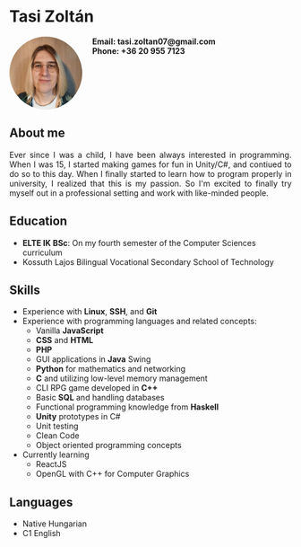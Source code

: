 <!-- title: Tasi Zoltán CV -->
# Tasi Zoltán
<div>
    <img width="130px" height="130px" style="display:inline-block; vertical-align:top; border-radius:50%" 
        src="./cv_img_orig.jpg" 
        title="Eskü egy professzionális kép rólam"/>
    <div style="display:inline-block;padding-left:1em;font-weight:bold">
        Email: tasi.zoltan07@gmail.com <br>
        Phone: +36 20 955 7123
    </div>
</div>

## About me
<p style="text-align:justify">
    Ever since I was a child, I have been always interested in programming. When I was 15, I started making games for fun in Unity/C#, and contiued to do so to this day.
    When I finally started to learn how to program properly in university, I realized that this is my passion. So I'm excited to finally try myself out in a professional setting and work with like-minded people.
</p>    

## Education
- **ELTE IK BSc**: On my fourth semester of the Computer Sciences curriculum
- Kossuth Lajos Bilingual Vocational Secondary School of Technology

## Skills
- Experience with **Linux**, **SSH**, and **Git**
- Experience with programming languages and related concepts:
  - Vanilla **JavaScript**
  - **CSS** and **HTML**
  - **PHP**
  - GUI applications in **Java** Swing
  - **Python** for mathematics and networking
  - **C** and utilizing low-level memory management
  - CLI RPG game developed in **C++**
  - Basic **SQL** and handling databases
  - Functional programming knowledge from **Haskell**
  - **Unity** prototypes in C#
  - Unit testing
  - Clean Code
  - Object oriented programming concepts
- Currently learning
  - ReactJS
  - OpenGL with C++ for Computer Graphics

## Languages
- Native Hungarian
- C1 English